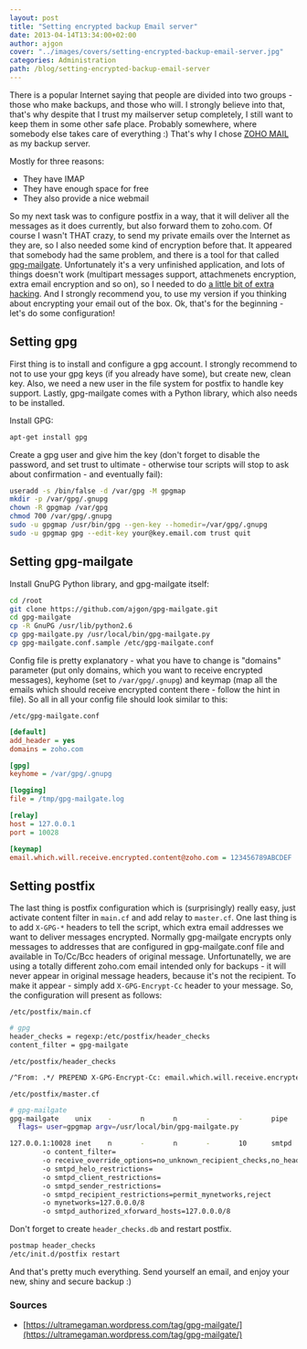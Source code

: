 ```yaml
---
layout: post
title: "Setting encrypted backup Email server"
date: 2013-04-14T13:34:00+02:00
author: ajgon
cover: "../images/covers/setting-encrypted-backup-email-server.jpg"
categories: Administration
path: /blog/setting-encrypted-backup-email-server
---
```


There is a popular Internet saying that people are divided into two groups -
those who make backups, and those who will. I strongly believe into that,
that's why despite that I trust my mailserver setup completely, I still want to
keep them in some other safe place. Probably somewhere, where somebody else
takes care of everything :) That's why I chose
[ZOHO MAIL](https://mail.zoho.com/) as my backup server.

<!--more-->

Mostly for three reasons:

* They have IMAP
* They have enough space for free
* They also provide a nice webmail

So my next task was to configure postfix in a way, that it will deliver all the
messages as it does currently, but also forward them to zoho.com. Of course I
wasn't THAT crazy, to send my private emails over the Internet as they are, so
I also needed some kind of encryption before that. It appeared that somebody
had the same problem, and there is a tool for that called
[gpg-mailgate](https://code.google.com/p/gpg-mailgate/). Unfortunately it's a
very unfinished application, and lots of things doesn't work (multipart
messages support, attachmenets encryption, extra email encryption and so on),
so I needed to do
[a little bit of extra hacking](https://github.com/ajgon/gpg-mailgate). And I
strongly recommend you, to use my version if you thinking about encrypting your
email out of the box. Ok, that's for the beginning - let's do some
configuration!

## Setting gpg

First thing is to install and configure a gpg account. I strongly recommend to
not to use your gpg keys (if you already have some), but create new, clean key.
Also, we need a new user in the file system for postfix to handle key support.
Lastly, gpg-mailgate comes with a Python library, which also needs to be
installed.

Install GPG:

```bash
apt-get install gpg
```

Create a gpg user and give him the key (don't forget to disable the password,
and set trust to ultimate - otherwise tour scripts will stop to ask about
confirmation - and eventually fail):

```bash
useradd -s /bin/false -d /var/gpg -M gpgmap
mkdir -p /var/gpg/.gnupg
chown -R gpgmap /var/gpg
chmod 700 /var/gpg/.gnupg
sudo -u gpgmap /usr/bin/gpg --gen-key --homedir=/var/gpg/.gnupg
sudo -u gpgmap gpg --edit-key your@key.email.com trust quit
```

## Setting gpg-mailgate

Install GnuPG Python library, and gpg-mailgate itself:

```bash
cd /root
git clone https://github.com/ajgon/gpg-mailgate.git
cd gpg-mailgate
cp -R GnuPG /usr/lib/python2.6
cp gpg-mailgate.py /usr/local/bin/gpg-mailgate.py
cp gpg-mailgate.conf.sample /etc/gpg-mailgate.conf
```

Config file is pretty explanatory - what you have to change is "domains"
parameter (put only domains, which you want to receive encrypted messages),
keyhome (set to `/var/gpg/.gnupg`) and keymap (map all the emails which should
receive encrypted content there - follow the hint in file). So all in all your
config file should look similar to this:

`/etc/gpg-mailgate.conf`
```ini
[default]
add_header = yes
domains = zoho.com

[gpg]
keyhome = /var/gpg/.gnupg

[logging]
file = /tmp/gpg-mailgate.log

[relay]
host = 127.0.0.1
port = 10028

[keymap]
email.which.will.receive.encrypted.content@zoho.com = 123456789ABCDEF
```

## Setting postfix

The last thing is postfix configuration which is (surprisingly) really easy,
just activate content filter in `main.cf` and add relay to `master.cf`. One
last thing is to add `X-GPG-*` headers to tell the script, which extra email
addresses we want to deliver messages encrypted. Normally gpg-mailgate encrypts
only messages to addresses that are configured in gpg-mailgate.conf file and
available in To/Cc/Bcc headers of original message. Unfortunatelly, we are
using a totally different zoho.com email intended only for backups - it will
never appear in original message headers, because it's not the recipient. To
make it appear - simply add `X-GPG-Encrypt-Cc` header to your message. So, the
configuration will present as follows:

`/etc/postfix/main.cf`
```bash
# gpg
header_checks = regexp:/etc/postfix/header_checks
content_filter = gpg-mailgate
```

`/etc/postfix/header_checks`
```txt
/^From: .*/ PREPEND X-GPG-Encrypt-Cc: email.which.will.receive.encrypted.content@zoho.com
```

`/etc/postfix/master.cf`
```bash
# gpg-mailgate
gpg-mailgate    unix    -       n       n       -       -       pipe
  flags= user=gpgmap argv=/usr/local/bin/gpg-mailgate.py

127.0.0.1:10028 inet    n       -       n       -       10      smtpd
        -o content_filter=
        -o receive_override_options=no_unknown_recipient_checks,no_header_body_checks
        -o smtpd_helo_restrictions=
        -o smtpd_client_restrictions=
        -o smtpd_sender_restrictions=
        -o smtpd_recipient_restrictions=permit_mynetworks,reject
        -o mynetworks=127.0.0.0/8
        -o smtpd_authorized_xforward_hosts=127.0.0.0/8
```

Don't forget to create `header_checks.db` and restart postfix.

```bash
postmap header_checks
/etc/init.d/postfix restart
```

And that's pretty much everything. Send yourself an email, and enjoy your new,
shiny and secure backup :)

### Sources

* [https://ultramegaman.wordpress.com/tag/gpg-mailgate/](https://ultramegaman.wordpress.com/tag/gpg-mailgate/)
